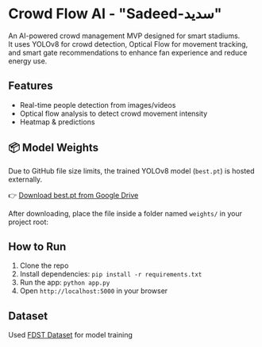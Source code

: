 # Crowd Flow AI - "Sadeed-سديد" 

An AI-powered crowd management MVP designed for smart stadiums.  
It uses YOLOv8 for crowd detection, Optical Flow for movement tracking, and smart gate recommendations to enhance fan experience and reduce energy use.

## Features
- Real-time people detection from images/videos
- Optical flow analysis to detect crowd movement intensity
- Heatmap & predictions
  
## 📦 Model Weights

Due to GitHub file size limits, the trained YOLOv8 model (`best.pt`) is hosted externally.

👉 [Download best.pt from Google Drive](https://drive.google.com/drive/folders/1zFwnPZHso66BMuPZwQjB_kk5XpPa8P8j?usp=share_link)

After downloading, place the file inside a folder named `weights/` in your project root:

## How to Run
1. Clone the repo
2. Install dependencies: `pip install -r requirements.txt`
3. Run the app: `python app.py`
4. Open `http://localhost:5000` in your browser

## Dataset
Used [FDST Dataset](sweetyy83/Lstn_fdst_dataset) for model training




